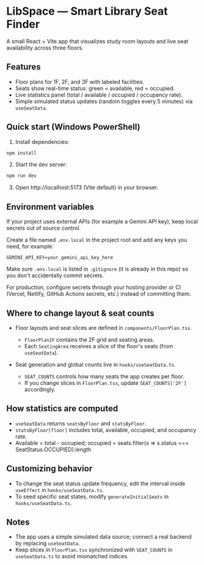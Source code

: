 LibSpace — Smart Library Seat Finder
=================================

A small React + Vite app that visualizes study room layouts and live seat availability across three floors.

Features
--------
- Floor plans for 1F, 2F, and 3F with labeled facilities.
- Seats show real-time status: green = available, red = occupied.
- Live statistics panel (total / available / occupied / occupancy rate).
- Simple simulated status updates (random toggles every 5 minutes) via `useSeatData`.

Quick start (Windows PowerShell)
-------------------------------
1. Install dependencies:

```powershell
npm install
```

2. Start the dev server:

```powershell
npm run dev
```

3. Open http://localhost:5173 (Vite default) in your browser.

Environment variables
---------------------
If your project uses external APIs (for example a Gemini API key), keep local secrets out of source control.

Create a file named `.env.local` in the project root and add any keys you need, for example:

```text
GEMINI_API_KEY=your_gemini_api_key_here
```

Make sure `.env.local` is listed in `.gitignore` (it is already in this repo) so you don't accidentally commit secrets.

For production, configure secrets through your hosting provider or CI (Vercel, Netlify, GitHub Actions secrets, etc.) instead of committing them.

Where to change layout & seat counts
-----------------------------------
- Floor layouts and seat slices are defined in `components/FloorPlan.tsx`.
   - `FloorPlan2F` contains the 2F grid and seating areas.
   - Each `SeatingArea` receives a slice of the floor's seats (from `useSeatData`).

- Seat generation and global counts live in `hooks/useSeatData.ts`.
   - `SEAT_COUNTS` controls how many seats the app creates per floor.
   - If you change slices in `FloorPlan.tsx`, update `SEAT_COUNTS['2F']` accordingly.

How statistics are computed
--------------------------
- `useSeatData` returns `seatsByFloor` and `statsByFloor`.
- `statsByFloor[floor]` includes total, available, occupied, and occupancy rate.
- Available = total - occupied; occupied = seats.filter(s => s.status === SeatStatus.OCCUPIED).length

Customizing behavior
--------------------
- To change the seat status update frequency, edit the interval inside `useEffect` in `hooks/useSeatData.ts`.
- To seed specific seat states, modify `generateInitialSeats` in `hooks/useSeatData.ts`.

Notes
-----
- The app uses a simple simulated data source; connect a real backend by replacing `useSeatData`.
- Keep slices in `FloorPlan.tsx` synchronized with `SEAT_COUNTS` in `useSeatData.ts` to avoid mismatched indices.

